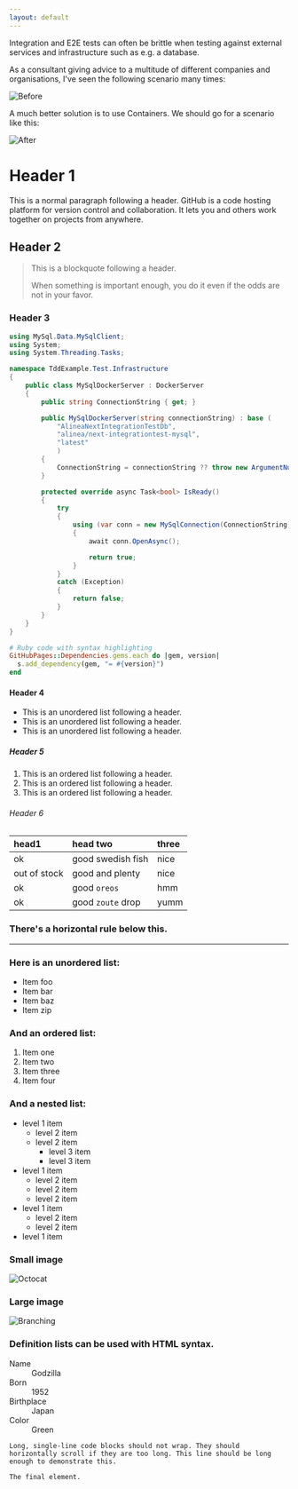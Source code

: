 ```yaml
---
layout: default
---
```


Integration and E2E tests can often be brittle when testing against external services and infrastructure such as e.g. a database.

As a consultant giving advice to a multitude of different companies and organisations, I've seen the following scenario many times:

![Before](https://codingcronus.github.io/posts/integration-tests-with-containers/before.png)

A much better solution is to use Containers. We should go for a scenario like this:

![After](https://codingcronus.github.io/posts/integration-tests-with-containers/after.png)

# Header 1

This is a normal paragraph following a header. GitHub is a code hosting platform for version control and collaboration. It lets you and others work together on projects from anywhere.

## Header 2

> This is a blockquote following a header.
>
> When something is important enough, you do it even if the odds are not in your favor.

### Header 3

```csharp
using MySql.Data.MySqlClient;
using System;
using System.Threading.Tasks;

namespace TddExample.Test.Infrastructure
{
    public class MySqlDockerServer : DockerServer
    {
        public string ConnectionString { get; }

        public MySqlDockerServer(string connectionString) : base (
            "AlineaNextIntegrationTestDb", 
            "alinea/next-integrationtest-mysql", 
            "latest"
            )
        {
            ConnectionString = connectionString ?? throw new ArgumentNullException(nameof(connectionString));
        }

        protected override async Task<bool> IsReady()
        {
            try
            {
                using (var conn = new MySqlConnection(ConnectionString))
                {
                    await conn.OpenAsync();

                    return true;
                }
            }
            catch (Exception)
            {
                return false;
            }
        }
    }
}
```

```ruby
# Ruby code with syntax highlighting
GitHubPages::Dependencies.gems.each do |gem, version|
  s.add_dependency(gem, "= #{version}")
end
```

#### Header 4

*   This is an unordered list following a header.
*   This is an unordered list following a header.
*   This is an unordered list following a header.

##### Header 5

1.  This is an ordered list following a header.
2.  This is an ordered list following a header.
3.  This is an ordered list following a header.

###### Header 6

| head1        | head two          | three |
|:-------------|:------------------|:------|
| ok           | good swedish fish | nice  |
| out of stock | good and plenty   | nice  |
| ok           | good `oreos`      | hmm   |
| ok           | good `zoute` drop | yumm  |

### There's a horizontal rule below this.

* * *

### Here is an unordered list:

*   Item foo
*   Item bar
*   Item baz
*   Item zip

### And an ordered list:

1.  Item one
1.  Item two
1.  Item three
1.  Item four

### And a nested list:

- level 1 item
  - level 2 item
  - level 2 item
    - level 3 item
    - level 3 item
- level 1 item
  - level 2 item
  - level 2 item
  - level 2 item
- level 1 item
  - level 2 item
  - level 2 item
- level 1 item

### Small image

![Octocat](https://assets-cdn.github.com/images/icons/emoji/octocat.png)

### Large image

![Branching](https://guides.github.com/activities/hello-world/branching.png)


### Definition lists can be used with HTML syntax.

<dl>
<dt>Name</dt>
<dd>Godzilla</dd>
<dt>Born</dt>
<dd>1952</dd>
<dt>Birthplace</dt>
<dd>Japan</dd>
<dt>Color</dt>
<dd>Green</dd>
</dl>

```
Long, single-line code blocks should not wrap. They should horizontally scroll if they are too long. This line should be long enough to demonstrate this.
```

```
The final element.
```
